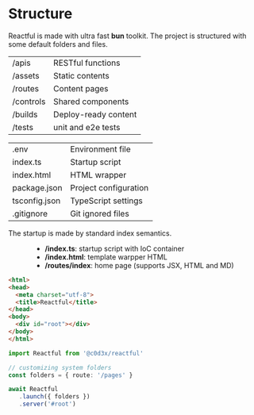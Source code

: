 <script src='../@assets/js/index.js'></script>
<style>@import url(creation.css);</style> 

# Structure

Reactful is made with ultra fast **bun** toolkit. The project is structured with some default folders and files.

<section cols='2'><aside class='infos'>
   
|           |                      |
| --------- | -------------------- |
| /apis     | RESTful functions    |
| /assets   | Static contents      |
| /routes   | Content pages        |
| /controls | Shared components    |
| /builds   | Deploy-ready content |
| /tests    | unit and e2e tests   |

</aside><aside class='infos'>
   
|               |                       |
| ------------- | --------------------- |
| .env          | Environment file      |
| index.ts      | Startup script        |
| index.html    | HTML wrapper          |
| package.json  | Project configuration |
| tsconfig.json | TypeScript settings   |
| .gitignore    | Git ignored  files    |

</aside></section>

The startup is made by standard index semantics. 

<section style='margin-left:50px'>

* **/index.ts**: startup script with IoC container
* **/index.html**: template warpper HTML
* **/routes/index**: home page (supports JSX, HTML and MD)

</section>

<aside cols='4:5'>

```html
<html>
<head>
  <meta charset="utf-8">
  <title>Reactful</title>
</head>
<body>
  <div id="root"></div>
</body>
</html>
```

```ts
import Reactful from '@c0d3x/reactful'

// customizing system folders
const folders = { route: '/pages' }

await Reactful
   .launch({ folders })
   .server('#root')  
```

</aside>